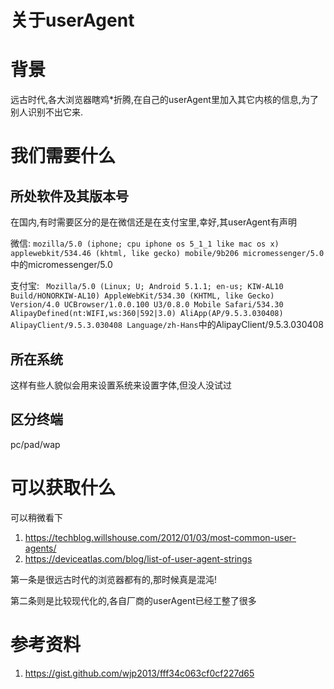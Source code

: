 # 关于userAgent

# 背景

远古时代,各大浏览器瞎鸡*折腾,在自己的userAgent里加入其它内核的信息,为了别人识别不出它来.

# 我们需要什么

## 所处软件及其版本号

在国内,有时需要区分的是在微信还是在支付宝里,幸好,其userAgent有声明

微信: `mozilla/5.0 (iphone; cpu iphone os 5_1_1 like mac os x) applewebkit/534.46 (khtml, like gecko) mobile/9b206 micromessenger/5.0`中的micromessenger/5.0


支付宝: ` Mozilla/5.0 (Linux; U; Android 5.1.1; en-us; KIW-AL10 Build/HONORKIW-AL10) AppleWebKit/534.30 (KHTML, like Gecko) Version/4.0 UCBrowser/1.0.0.100 U3/0.8.0 Mobile Safari/534.30 AlipayDefined(nt:WIFI,ws:360|592|3.0) AliApp(AP/9.5.3.030408) AlipayClient/9.5.3.030408 Language/zh-Hans`中的AlipayClient/9.5.3.030408

## 所在系统

这样有些人貌似会用来设置系统来设置字体,但没人没试过

## 区分终端

pc/pad/wap



# 可以获取什么

可以稍微看下

1. https://techblog.willshouse.com/2012/01/03/most-common-user-agents/
2. https://deviceatlas.com/blog/list-of-user-agent-strings

第一条是很远古时代的浏览器都有的,那时候真是混沌!

第二条则是比较现代化的,各自厂商的userAgent已经工整了很多

# 参考资料

1. https://gist.github.com/wjp2013/fff34c063cf0cf227d65
